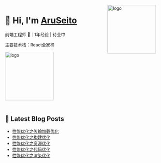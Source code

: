 <img src="https://github-readme-stats.vercel.app/api?username=AruSeito&show_icons=true" alt="logo" height="160" align="right" style="margin: 5px; margin-bottom: 20px;" />

# 👋 Hi, I'm [AruSeito](https://aruseito.github.io/)

前端工程师 🤖｜1年经验 | 待业中

主要技术栈：React全家桶

<img src="https://github-profile-trophy.vercel.app/?username=AruSeito&theme=flat&column=7" alt="logo" height="160" align="center" style="margin: auto; margin-bottom: 20px;" />


## 📕 Latest Blog Posts

<!-- BLOG-POST-LIST:START -->
- [性能优化之传输加载优化](https://aruseito.github.io/2021/03/02/%E6%80%A7%E8%83%BD%E4%BC%98%E5%8C%96%E4%B9%8B%E4%BC%A0%E8%BE%93%E5%8A%A0%E8%BD%BD%E4%BC%98%E5%8C%96/)
- [性能优化之构建优化](https://aruseito.github.io/2021/03/02/%E6%80%A7%E8%83%BD%E4%BC%98%E5%8C%96%E4%B9%8B%E6%9E%84%E5%BB%BA%E4%BC%98%E5%8C%96/)
- [性能优化之资源优化](https://aruseito.github.io/2021/03/02/%E6%80%A7%E8%83%BD%E4%BC%98%E5%8C%96%E4%B9%8B%E8%B5%84%E6%BA%90%E4%BC%98%E5%8C%96/)
- [性能优化之代码优化](https://aruseito.github.io/2021/02/28/%E6%80%A7%E8%83%BD%E4%BC%98%E5%8C%96%E4%B9%8B%E4%BB%A3%E7%A0%81%E4%BC%98%E5%8C%96/)
- [性能优化之渲染优化](https://aruseito.github.io/2021/02/26/%E6%80%A7%E8%83%BD%E4%BC%98%E5%8C%96%E4%B9%8B%E6%B8%B2%E6%9F%93%E4%BC%98%E5%8C%96/)
<!-- BLOG-POST-LIST:END -->





